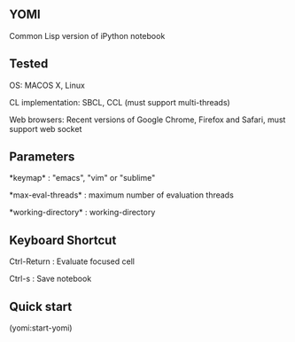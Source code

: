 ## YOMI
Common Lisp version of iPython notebook

## Tested
OS: MACOS X, Linux

CL implementation: SBCL, CCL (must support multi-threads)

Web browsers: Recent versions of Google Chrome, Firefox and Safari, must support web socket


## Parameters
\*keymap\* : "emacs", "vim" or "sublime"

\*max-eval-threads\* : maximum number of evaluation threads

\*working-directory\* : working-directory

## Keyboard Shortcut
Ctrl-Return : Evaluate focused cell

Ctrl-s : Save notebook


## Quick start
\(yomi:start-yomi\)


